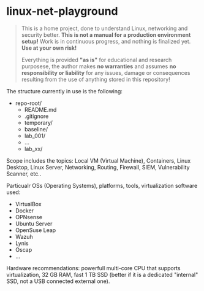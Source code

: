 # linux-net-playground

> This is a home project, done to understand Linux, networking and security better. **This is not a manual for a production environment setup!**
> Work is in continuous progress, and nothing is finalized yet. **Use at your own risk!**
>
> Everything is provided **"as is"** for educational and research purposese, the author makes **no warranties** and assumes **no responsibility or liability** for any issues, damage or consequences resulting from the use of anything stored in this repository!

The structure currently in use is the following:
- repo-root/
  - README.md
  - .gitignore
  - temporary/
  - baseline/
  - lab_001/
  - ...
  - lab_xx/

Scope includes the topics: Local VM (Virtual Machine), Containers, Linux Desktop, Linux Server, Networking, Routing, Firewall, SIEM, Vulnerability Scanner, etc.. 

Particualr OSs (Operating Systems), platforms, tools, virtualization software used:
- VirtualBox
- Docker
- OPNsense
- Ubuntu Server
- OpenSuse Leap
- Wazuh
- Lynis
- Oscap
- ...

Hardware recommendations: powerfull multi-core CPU that supports virtualization, 32 GB RAM, fast 1 TB SSD (better if it is a dedicated "internal" SSD, not a USB connected external one).
